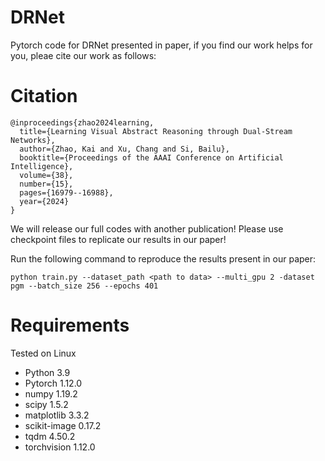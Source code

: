 # DRNet
Pytorch code for DRNet presented in paper, if you find our work helps for you, pleae cite our work as follows:

# Citation
```
@inproceedings{zhao2024learning,
  title={Learning Visual Abstract Reasoning through Dual-Stream Networks},
  author={Zhao, Kai and Xu, Chang and Si, Bailu},
  booktitle={Proceedings of the AAAI Conference on Artificial Intelligence},
  volume={38},
  number={15},
  pages={16979--16988},
  year={2024}
}
```

We will release our full codes with another publication! Please use checkpoint files to replicate our results in our paper!

Run the following command to reproduce the results present in our paper:
```
python train.py --dataset_path <path to data> --multi_gpu 2 -dataset pgm --batch_size 256 --epochs 401
```
# Requirements
Tested on Linux
- Python 3.9
- Pytorch 1.12.0
- numpy 1.19.2
- scipy 1.5.2
- matplotlib 3.3.2
- scikit-image 0.17.2
- tqdm 4.50.2
- torchvision 1.12.0
